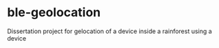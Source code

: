 # ble-geolocation
Dissertation project for gelocation of a device inside a rainforest using a device
